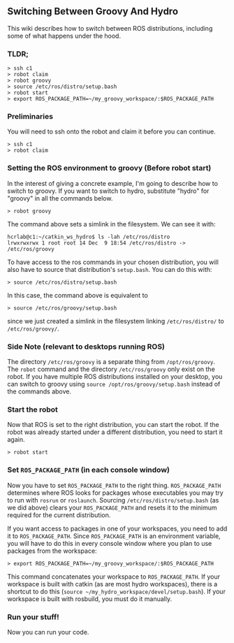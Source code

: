 ## Switching Between Groovy And Hydro
This wiki describes how to switch between ROS distributions, including some of
what happens under the hood. 

### TLDR;
```
> ssh c1
> robot claim
> robot groovy
> source /etc/ros/distro/setup.bash
> robot start
> export ROS_PACKAGE_PATH=~/my_groovy_workspace/:$ROS_PACKAGE_PATH
```

### Preliminaries
You will need to ssh onto the robot and claim it before you can continue.
```
> ssh c1
> robot claim
```

### Setting the ROS environment to groovy (Before robot start)
In the interest of giving a concrete example, I'm going to describe how to switch to groovy.
If you want to switch to hydro, substitute "hydro" for "groovy" in all the commands below.
```
> robot groovy
```
The command above sets a simlink in the filesystem. We can see it with:
```
hcrlab@c1:~/catkin_ws_hydro$ ls -lah /etc/ros/distro
lrwxrwxrwx 1 root root 14 Dec  9 18:54 /etc/ros/distro -> /etc/ros/groovy
```
To have access to the ros commands in your chosen distribution, you will also have to source that distribution's `setup.bash`. You can do this with:
```
> source /etc/ros/distro/setup.bash
```
In this case, the command above is equivalent to 
```
> source /etc/ros/groovy/setup.bash
```
since we just created a simlink in the filesystem linking `/etc/ros/distro/` to `/etc/ros/groovy/`.

### Side Note (relevant to desktops running ROS)
The directory `/etc/ros/groovy` is a separate thing from `/opt/ros/groovy`. The `robot` command and the directory `/etc/ros/groovy` only exist on the robot. If you have multiple ROS distributions installed on your desktop, you can switch to groovy using `source /opt/ros/groovy/setup.bash` instead of the commands above.


### Start the robot
Now that ROS is set to the right distribution, you can start the robot. If the robot was already started
under a different distribution, you need to start it again.
```
> robot start
```

### Set `ROS_PACKAGE_PATH` (in each console window)

Now you have to set `ROS_PACKAGE_PATH` to the right thing. `ROS_PACKAGE_PATH` determines where ROS looks for packages
whose executables you may try to run with `rosrun` or `roslaunch`. Sourcing `/etc/ros/distro/setup.bash` (as we did above)
clears your `ROS_PACKAGE_PATH` and resets it to the minimum required for the current distribution. 

If you want access to packages in one of your workspaces, you need to add it to `ROS_PACKAGE_PATH`.
Since `ROS_PACKAGE_PATH` is an environment variable, you will have to do this in every console window where you 
plan to use packages from the workspace:
```
> export ROS_PACKAGE_PATH=~/my_groovy_workspace/:$ROS_PACKAGE_PATH
```
This command concatenates your workspace to `ROS_PACKAGE_PATH`. If your workspace is built with catkin 
(as are most hydro workspaces), there is a shortcut to do this (`source ~/my_hydro_workspace/devel/setup.bash`). 
If your workspace is built with rosbuild, you must do it manually.

### Run your stuff!
Now you can run your code.

